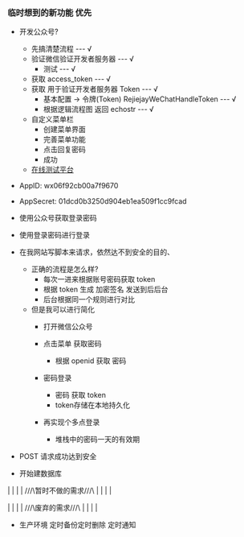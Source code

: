 ### 临时想到的新功能 优先


- 开发公众号?
    - 先搞清楚流程 --- √
    - 验证微信验证开发者服务器 --- √
        - 测试 --- √
    - 获取 access_token --- √
    - 获取 用于验证开发者服务器 Token --- √
        - 基本配置 -> 令牌(Token) RejiejayWeChatHandleToken --- √
        - 根据逻辑流程图 返回 echostr --- √
    - 自定义菜单栏
        - 创建菜单界面
        - 完善菜单功能
        - 点击回复密码
        - 成功
    - [在线测试平台](https://mp.weixin.qq.com/debug/)

- AppID: wx06f92cb00a7f9670
- AppSecret: 01dcd0b3250d904eb1ea509f1cc9fcad

- 使用公众号获取登录密码

- 使用登录密码进行登录

- 在我网站写脚本来请求，依然达不到安全的目的、
    - 正确的流程是怎么样?
        - 每次一进来根据账号密码获取 token
        - 根据 token 生成 加密签名 发送到后后台
        - 后台根据同一个规则进行对比
    - 但是我可以进行简化
        - 打开微信公众号
        - 点击菜单 获取密码
            - 根据 openid 获取 密码
        - 密码登录
            - 密码 获取 token
            - token存储在本地持久化
            
        - 再实现个多点登录
            - 堆栈中的密码一天的有效期

- POST 请求成功达到安全

- 开始建数据库

|
|
|
|
///\\暂时不做的需求///\\
|
|
|
|





|
|
|
|
///\\废弃的需求///\\
|
|
|
|

- 生产环境 定时备份定时删除 定时通知

